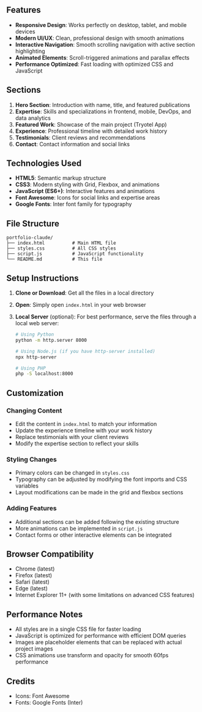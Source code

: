 
## Features

- **Responsive Design**: Works perfectly on desktop, tablet, and mobile devices
- **Modern UI/UX**: Clean, professional design with smooth animations
- **Interactive Navigation**: Smooth scrolling navigation with active section highlighting
- **Animated Elements**: Scroll-triggered animations and parallax effects
- **Performance Optimized**: Fast loading with optimized CSS and JavaScript

## Sections

1. **Hero Section**: Introduction with name, title, and featured publications
2. **Expertise**: Skills and specializations in frontend, mobile, DevOps, and data analytics
3. **Featured Work**: Showcase of the main project (Tryotel App)
4. **Experience**: Professional timeline with detailed work history
5. **Testimonials**: Client reviews and recommendations
6. **Contact**: Contact information and social links

## Technologies Used

- **HTML5**: Semantic markup structure
- **CSS3**: Modern styling with Grid, Flexbox, and animations
- **JavaScript (ES6+)**: Interactive features and animations
- **Font Awesome**: Icons for social links and expertise areas
- **Google Fonts**: Inter font family for typography

## File Structure

```
portfolio-claude/
├── index.html          # Main HTML file
├── styles.css          # All CSS styles
├── script.js           # JavaScript functionality
└── README.md           # This file
```

## Setup Instructions

1. **Clone or Download**: Get all the files in a local directory
2. **Open**: Simply open `index.html` in your web browser
3. **Local Server** (optional): For best performance, serve the files through a local web server:

   ```bash
   # Using Python
   python -m http.server 8000

   # Using Node.js (if you have http-server installed)
   npx http-server

   # Using PHP
   php -S localhost:8000
   ```

## Customization

### Changing Content

- Edit the content in `index.html` to match your information
- Update the experience timeline with your work history
- Replace testimonials with your client reviews
- Modify the expertise section to reflect your skills

### Styling Changes

- Primary colors can be changed in `styles.css`
- Typography can be adjusted by modifying the font imports and CSS variables
- Layout modifications can be made in the grid and flexbox sections

### Adding Features

- Additional sections can be added following the existing structure
- More animations can be implemented in `script.js`
- Contact forms or other interactive elements can be integrated

## Browser Compatibility

- Chrome (latest)
- Firefox (latest)
- Safari (latest)
- Edge (latest)
- Internet Explorer 11+ (with some limitations on advanced CSS features)

## Performance Notes

- All styles are in a single CSS file for faster loading
- JavaScript is optimized for performance with efficient DOM queries
- Images are placeholder elements that can be replaced with actual project images
- CSS animations use transform and opacity for smooth 60fps performance



## Credits

- Icons: Font Awesome
- Fonts: Google Fonts (Inter)
